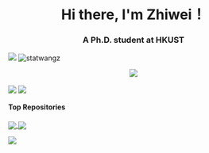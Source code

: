 <h1 align="center">Hi there, I'm Zhiwei！</h1>
<h3 align="center">A Ph.D. student at HKUST</h3>


<!--visitors-->
<p align="left">
  <img  src="https://visitor-badge.glitch.me/badge?page_id=statwangz" />
  <img src="https://komarev.com/ghpvc/?username=statwangz&label=Profile%20views&color=0e75b6&style=flat" alt="statwangz" /> 
</p>

<div align="center">
    <img src="https://metrics.lecoq.io/statwangz?template=classic&config.timezone=Asia%2FHongKong">
</div>

<a><img align="center" src="https://github-readme-stats.vercel.app/api?username=statwangz" /></a> <a><img align="center" src="https://github-readme-stats.vercel.app/api/top-langs/?username=statwangz" /></a> 

#### Top Repositories

<a href="https://github.com/statwangz/MATH-4432-Statistical-Machine-Learning">
  <img align="center" src="https://github-readme-stats.vercel.app/api/pin/?username=statwangz&repo=MATH-4432-Statistical-Machine-Learning" />
</a>
<a href="https://github.com/statwangz/HSS">
  <img align="center" src="https://github-readme-stats.vercel.app/api/pin/?username=statwangz&repo=HSS" />
</a>

<p align="left">
  <img src="https://activity-graph.herokuapp.com/graph?username=statwangz&theme=react-dark" />
</p>
